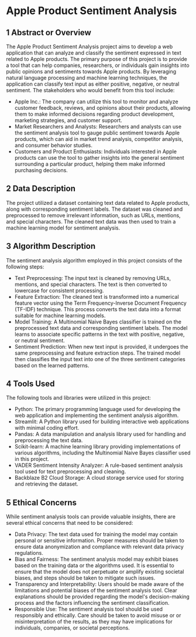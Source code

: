 # Apple Product Sentiment Analysis

## 1 Abstract or Overview

The Apple Product Sentiment Analysis project aims to develop a web application that can analyze and classify the sentiment expressed in text related to Apple products. The primary purpose of this project is to provide a tool that can help companies, researchers, or individuals gain insights into public opinions and sentiments towards Apple products. By leveraging natural language processing and machine learning techniques, the application can classify text input as either positive, negative, or neutral sentiment.
The stakeholders who would benefit from this tool include:

- Apple Inc.: The company can utilize this tool to monitor and analyze customer feedback, reviews, and opinions about their products, allowing them to make informed decisions regarding product development, marketing strategies, and customer support.
- Market Researchers and Analysts: Researchers and analysts can use the sentiment analysis tool to gauge public sentiment towards Apple products, which can aid in market trend analysis, competitor analysis, and consumer behavior studies.
- Customers and Product Enthusiasts: Individuals interested in Apple products can use the tool to gather insights into the general sentiment surrounding a particular product, helping them make informed purchasing decisions.

## 2 Data Description

The project utilized a dataset containing text data related to Apple products, along with corresponding sentiment labels. The dataset was cleaned and preprocessed to remove irrelevant information, such as URLs, mentions, and special characters. The cleaned text data was then used to train a machine learning model for sentiment analysis.

## 3 Algorithm Description

The sentiment analysis algorithm employed in this project consists of the following steps:

- Text Preprocessing: The input text is cleaned by removing URLs, mentions, and special characters. The text is then converted to lowercase for consistent processing.
- Feature Extraction: The cleaned text is transformed into a numerical feature vector using the Term Frequency-Inverse Document Frequency (TF-IDF) technique. This process converts the text data into a format suitable for machine learning models.
- Model Training: A Multinomial Naive Bayes classifier is trained on the preprocessed text data and corresponding sentiment labels. The model learns to associate specific patterns in the text with positive, negative, or neutral sentiment.
- Sentiment Prediction: When new text input is provided, it undergoes the same preprocessing and feature extraction steps. The trained model then classifies the input text into one of the three sentiment categories based on the learned patterns.

## 4 Tools Used

The following tools and libraries were utilized in this project:

- Python: The primary programming language used for developing the web application and implementing the sentiment analysis algorithm.
- Streamlit: A Python library used for building interactive web applications with minimal coding effort.
- Pandas: A data manipulation and analysis library used for handling and preprocessing the text data.
- Scikit-learn: A machine learning library providing implementations of various algorithms, including the Multinomial Naive Bayes classifier used in this project.
- VADER Sentiment Intensity Analyzer: A rule-based sentiment analysis tool used for text preprocessing and cleaning.
- Backblaze B2 Cloud Storage: A cloud storage service used for storing and retrieving the dataset.

## 5 Ethical Concerns
While sentiment analysis tools can provide valuable insights, there are several ethical concerns that need to be considered:

- Data Privacy: The text data used for training the model may contain personal or sensitive information. Proper measures should be taken to ensure data anonymization and compliance with relevant data privacy regulations.
- Bias and Fairness: The sentiment analysis model may exhibit biases based on the training data or the algorithms used. It is essential to ensure that the model does not perpetuate or amplify existing societal biases, and steps should be taken to mitigate such issues.
- Transparency and Interpretability: Users should be made aware of the limitations and potential biases of the sentiment analysis tool. Clear explanations should be provided regarding the model's decision-making process and the factors influencing the sentiment classification.
- Responsible Use: The sentiment analysis tool should be used responsibly and ethically. Care should be taken to avoid misuse or or misinterpretation of the results, as they may have implications for individuals, companies, or societal perceptions.
